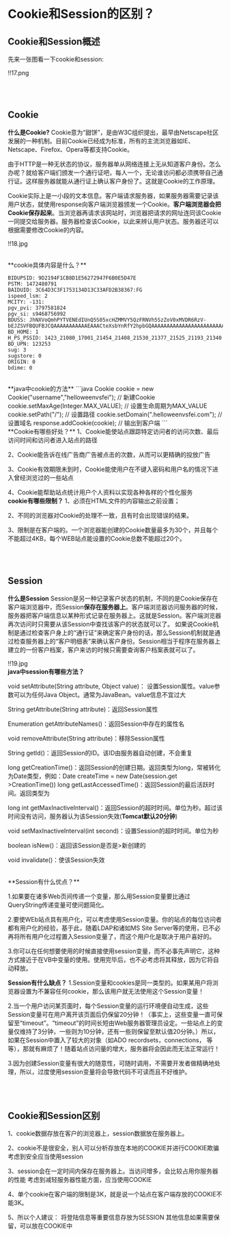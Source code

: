 # Cookie和Session的区别？



## Cookie和Session概述
先来一张图看一下cookie和session:

!!17.png

<br><br>
## Cookie
**什么是Cookie?**
Cookie意为“甜饼”，是由W3C组织提出，最早由Netscape社区发展的一种机制。目前Cookie已经成为标准，所有的主流浏览器如IE、Netscape、Firefox、Opera等都支持Cookie。


由于HTTP是一种无状态的协议，服务器单从网络连接上无从知道客户身份。怎么办呢？就给客户端们颁发一个通行证吧，每人一个，无论谁访问都必须携带自己通行证。这样服务器就能从通行证上确认客户身份了。这就是Cookie的工作原理。

Cookie实际上是一小段的文本信息。客户端请求服务器，如果服务器需要记录该用户状态，就使用response向客户端浏览器颁发一个Cookie。**客户端浏览器会把Cookie保存起来**。当浏览器再请求该网站时，浏览器把请求的网址连同该Cookie一同提交给服务器。服务器检查该Cookie，以此来辨认用户状态。服务器还可以根据需要修改Cookie的内容。

!!18.jpg

<br>
**cookie具体内容是什么？**

```
BIDUPSID: 9D2194F1CB8D1E56272947F6B0E5D47E
PSTM: 1472480791
BAIDUID: 3C64D3C3F1753134D13C33AFD2B38367:FG
ispeed_lsm: 2
MCITY: -131:
pgv_pvi: 3797581824
pgv_si: s9468756992
BDUSS: JhNXVoQmhPYTVENEdIUnQ5S05xcHZMMVY5QzFRNVh5SzZoV0xMVDR6RzV-bEJZSVFBQUFBJCQAAAAAAAAAAAEAAACteXsbYnRfY2hpbGQAAAAAAAAAAAAAAAAAAAAAAAAAAAAAAAAAAAAAAAAAAAAAAAAAAAAAAAAAAAAAAAAAAAAAAAAAALlxKVi5cSlYZj
BD_HOME: 1
H_PS_PSSID: 1423_21080_17001_21454_21408_21530_21377_21525_21193_21340
BD_UPN: 123253
sug: 3
sugstore: 0
ORIGIN: 0
bdime: 0
```

<br>
**java中cookie的方法**
```java
Cookie cookie = new Cookie("username","helloweenvsfei"); // 新建Cookie
cookie.setMaxAge(Integer.MAX_VALUE); // 设置生命周期为MAX_VALUE
cookie.setPath("/"); // 设置路径
cookie.setDomain(".helloweenvsfei.com"); // 设置域名
response.addCookie(cookie); // 输出到客户端
```
<br>
**Cookie有哪些好处？**
1、Cookie能使站点跟踪特定访问者的访问次数、最后访问时间和访问者进入站点的路径 

2、Cookie能告诉在线广告商广告被点击的次数，从而可以更精确的投放广告 

3、Cookie有效期限未到时，Cookie能使用户在不键入密码和用户名的情况下进入曾经浏览过的一些站点 

4、Cookie能帮助站点统计用户个人资料以实现各种各样的个性化服务 
<br>
**cookie有哪些限制？**
1、必须在HTML文件的内容输出之前设置；

2、不同的浏览器对Cookie的处理不一致，且有时会出现错误的结果。

3、限制是在客户端的。一个浏览器能创建的Cookie数量最多为30个，并且每个不能超过4KB，每个WEB站点能设置的Cookie总数不能超过20个。


<br><br>
## Session
**什么是Session**
Session是另一种记录客户状态的机制，不同的是Cookie保存在客户端浏览器中，而Session**保存在服务器上**。客户端浏览器访问服务器的时候，服务器把客户端信息以某种形式记录在服务器上。这就是Session。客户端浏览器再次访问时只需要从该Session中查找该客户的状态就可以了。
如果说Cookie机制是通过检查客户身上的“通行证”来确定客户身份的话，那么Session机制就是通过检查服务器上的“客户明细表”来确认客户身份。Session相当于程序在服务器上建立的一份客户档案，客户来访的时候只需要查询客户档案表就可以了。

!!19.jpg
<br>
**java中session有哪些方法？**

void setAttribute(String attribute, Object value)：
设置Session属性。value参数可以为任何Java Object。通常为JavaBean。value信息不宜过大 

String getAttribute(String attribute)：返回Session属性 

Enumeration getAttributeNames()：返回Session中存在的属性名 

void removeAttribute(String attribute)：移除Session属性 

String getId()：返回Session的ID。该ID由服务器自动创建，不会重复 

long getCreationTime()：返回Session的创建日期。返回类型为long，常被转化为Date类型，例如：Date createTime = new Date(session.get >CreationTime()) long getLastAccessedTime()：返回Session的最后活跃时间。返回类型为

long int getMaxInactiveInterval()：返回Session的超时时间。单位为秒。超过该时间没有访问，服务器认为该Session失效(**Tomcat默认20分钟**) 

void setMaxInactiveInterval(int second)：设置Session的超时时间。单位为秒 

boolean isNew()：返回该Session是否是>新创建的 

void invalidate()：使该Session失效


<br>
**Session有什么优点？**

1.如果要在诸多Web页间传递一个变量，那么用Session变量要比通过QueryString传递变量可使问题简化。

2.要使WEb站点具有用户化，可以考虑使用Session变量。你的站点的每位访问者都有用户化的经验，基于此，随着LDAP和诸如MS Site 
Server等的使用，已不必再将所有用户化过程置入Session变量了，而这个用户化是取决于用户喜好的。 

3.你可以在任何想要使用的时候直接使用session变量，而不必事先声明它，这种方式接近于在VB中变量的使用。使用完毕后，也不必考虑将其释放，因为它将自动释放。 


**Session有什么缺点？**
1.Session变量和cookies是同一类型的。如果某用户将浏览器设置为不兼容任何cookie，那么该用户就无法使用这个Session变量！ 

2.当一个用户访问某页面时，每个Session变量的运行环境便自动生成，这些Session变量可在用户离开该页面后仍保留20分钟！（事实上，这些变量一直可保留至“timeout”。“timeout”的时间长短由Web服务器管理员设定。一些站点上的变量仅维持了3分钟，一些则为10分钟，还有一些则保留至默认值20分钟。）所以，如果在Session中置入了较大的对象（如ADO 
recordsets，connections， 等等），那就有麻烦了！随着站点访问量的增大，服务器将会因此而无法正常运行！ 

3.因为创建Session变量有很大的随意性，可随时调用，不需要开发者做精确地处理，所以，过度使用session变量将会导致代码不可读而且不好维护。


<br><br>
## Cookie和Session区别


1、cookie数据存放在客户的浏览器上，session数据放在服务器上。

2、cookie不是很安全，别人可以分析存放在本地的COOKIE并进行COOKIE欺骗
   考虑到安全应当使用session

3、session会在一定时间内保存在服务器上。当访问增多，会比较占用你服务器的性能
   考虑到减轻服务器性能方面，应当使用COOKIE

4、单个cookie在客户端的限制是3K，就是说一个站点在客户端存放的COOKIE不能3K。

5、所以个人建议：
   将登陆信息等重要信息存放为SESSION
   其他信息如果需要保留，可以放在COOKIE中